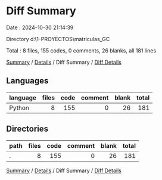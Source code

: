 # Diff Summary

Date : 2024-10-30 21:14:39

Directory d:\\1-PROYECTOS\\matriculas_GC

Total : 8 files,  155 codes, 0 comments, 26 blanks, all 181 lines

[Summary](results.md) / [Details](details.md) / Diff Summary / [Diff Details](diff-details.md)

## Languages
| language | files | code | comment | blank | total |
| :--- | ---: | ---: | ---: | ---: | ---: |
| Python | 8 | 155 | 0 | 26 | 181 |

## Directories
| path | files | code | comment | blank | total |
| :--- | ---: | ---: | ---: | ---: | ---: |
| . | 8 | 155 | 0 | 26 | 181 |

[Summary](results.md) / [Details](details.md) / Diff Summary / [Diff Details](diff-details.md)